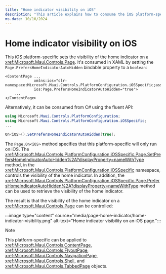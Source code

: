 ```yaml
---
title: "Home indicator visibility on iOS"
description: "This article explains how to consume the iOS platform-specific that sets the visibility of the home indicator on a page."
ms.date: 10/10/2024
---
```


# Home indicator visibility on iOS

This iOS platform-specific sets the visibility of the home indicator on a <xref:Microsoft.Maui.Controls.Page>. It's consumed in XAML by setting the `Page.PrefersHomeIndicatorAutoHidden` bindable property to a `boolean`:

```xaml
<ContentPage ...
             xmlns:ios="clr-namespace:Microsoft.Maui.Controls.PlatformConfiguration.iOSSpecific;assembly=Microsoft.Maui.Controls"
             ios:Page.PrefersHomeIndicatorAutoHidden="true">
    ...
</ContentPage>
```

Alternatively, it can be consumed from C# using the fluent API:

```csharp
using Microsoft.Maui.Controls.PlatformConfiguration;
using Microsoft.Maui.Controls.PlatformConfiguration.iOSSpecific;
...

On<iOS>().SetPrefersHomeIndicatorAutoHidden(true);
```

The `Page.On<iOS>` method specifies that this platform-specific will only run on iOS. The
<xref:Microsoft.Maui.Controls.PlatformConfiguration.iOSSpecific.Page.SetPrefersHomeIndicatorAutoHidden%2A?displayProperty=nameWithType> method, in the <xref:Microsoft.Maui.Controls.PlatformConfiguration.iOSSpecific> namespace, controls the visibility of the home indicator. In addition, the <xref:Microsoft.Maui.Controls.PlatformConfiguration.iOSSpecific.Page.PrefersHomeIndicatorAutoHidden%2A?displayProperty=nameWithType> method can be used to retrieve the visibility of the home indicator.

The result is that the visibility of the home indicator on a <xref:Microsoft.Maui.Controls.Page> can be controlled:

:::image type="content" source="media/page-home-indicator/home-indicator-visibility.png" alt-text="Home indicator visibility on an iOS page.":::

> [!NOTE]
> This platform-specific can be applied to <xref:Microsoft.Maui.Controls.ContentPage>, <xref:Microsoft.Maui.Controls.FlyoutPage>, <xref:Microsoft.Maui.Controls.NavigationPage>, <xref:Microsoft.Maui.Controls.Shell>, and <xref:Microsoft.Maui.Controls.TabbedPage> objects.

